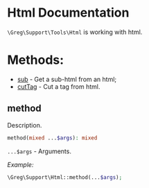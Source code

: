# Html Documentation

`\Greg\Support\Tools\Html` is working with html.

# Methods:

* [sub](#sub) - Get a sub-html from an html;
* [cutTag](#cuttag) - Cut a tag from html.

## method

Description.

```php
method(mixed ...$args): mixed
```

`...$args` - Arguments.

_Example:_

```php
\Greg\Support\Html::method(...$args);
```
